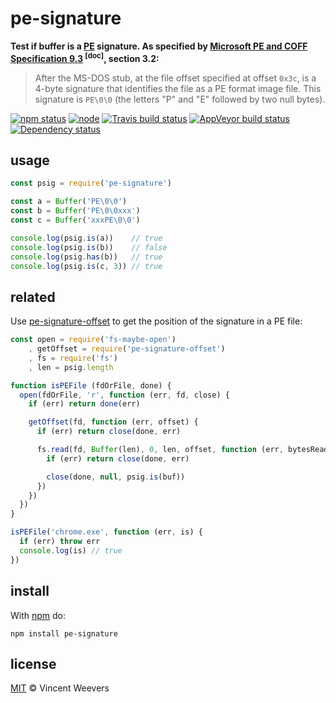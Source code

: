 # pe-signature

**Test if buffer is a [PE](https://en.wikipedia.org/wiki/Portable_Executable) signature. As specified by [Microsoft PE and COFF Specification 9.3](https://download.microsoft.com/download/9/c/5/9c5b2167-8017-4bae-9fde-d599bac8184a/pecoff_v83.docx) <sup>[doc]</sup>, section 3.2:**

> After the MS-DOS stub, at the file offset specified at offset `0x3c`, is a 4-byte signature that identifies the file as a PE format image file. This signature is `PE\0\0` (the letters "P" and "E" followed by two null bytes).

[![npm status](http://img.shields.io/npm/v/pe-signature.svg?style=flat-square)](https://www.npmjs.org/package/pe-signature) [![node](https://img.shields.io/node/v/pe-signature.svg?style=flat-square)](https://www.npmjs.org/package/pe-signature) [![Travis build status](https://img.shields.io/travis/vweevers/pe-signature.svg?style=flat-square&label=travis)](http://travis-ci.org/vweevers/pe-signature) [![AppVeyor build status](https://img.shields.io/appveyor/ci/vweevers/pe-signature.svg?style=flat-square&label=appveyor)](https://ci.appveyor.com/project/vweevers/pe-signature) [![Dependency status](https://img.shields.io/david/vweevers/pe-signature.svg?style=flat-square)](https://david-dm.org/vweevers/pe-signature)

## usage

```js
const psig = require('pe-signature')

const a = Buffer('PE\0\0')
const b = Buffer('PE\0\0xxx')
const c = Buffer('xxxPE\0\0')

console.log(psig.is(a))    // true
console.log(psig.is(b))    // false
console.log(psig.has(b))   // true
console.log(psig.is(c, 3)) // true
```

## related

Use [pe-signature-offset](https://github.com/vweevers/pe-signature-offset) to get the position of the signature in a PE file:

```js
const open = require('fs-maybe-open')
    , getOffset = require('pe-signature-offset')
    , fs = require('fs')
    , len = psig.length

function isPEFile (fdOrFile, done) {
  open(fdOrFile, 'r', function (err, fd, close) {
    if (err) return done(err)

    getOffset(fd, function (err, offset) {
      if (err) return close(done, err)

      fs.read(fd, Buffer(len), 0, len, offset, function (err, bytesRead, buf) {
        if (err) return close(done, err)

        close(done, null, psig.is(buf))
      })
    })
  })
}

isPEFile('chrome.exe', function (err, is) {
  if (err) throw err
  console.log(is) // true
})
```

## install

With [npm](https://npmjs.org) do:

```
npm install pe-signature
```

## license

[MIT](http://opensource.org/licenses/MIT) © Vincent Weevers
